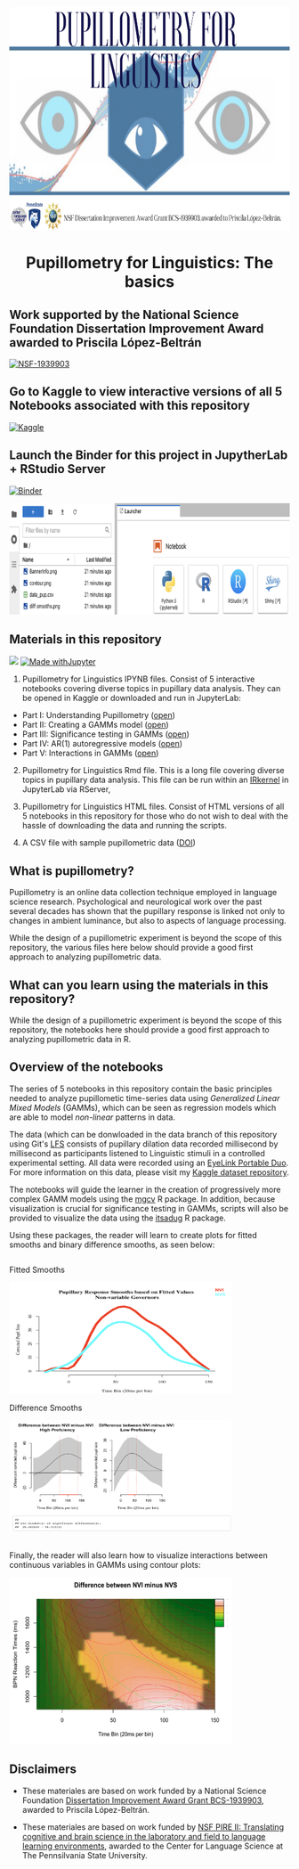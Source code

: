 <p align="center">
  <img width="800" height="400" src="https://github.com/prislb/Pupillometry_Basics/blob/main/BannerInfo.png">
</p>

<div align="center"> <h1 align="center"> Pupillometry for Linguistics: The basics </h1> </div>

## Work supported by the National Science Foundation Dissertation Improvement Award awarded to Priscila López-Beltrán  
[![NSF-1939903](https://img.shields.io/badge/NSF-1939903-blue.svg)](https://www.nsf.gov/awardsearch/showAward?AWD_ID=1939903&HistoricalAwards=false) 

## Go to Kaggle to view interactive versions of all 5 Notebooks associated with this repository
[![Kaggle](https://kaggle.com/static/images/open-in-kaggle.svg)](https://www.kaggle.com/priscilalpezbeltrn/code)

## Launch the Binder for this project in JupytherLab + RStudio Server 
[![Binder](https://mybinder.org/badge_logo.svg)](https://mybinder.org/v2/gh/prislb/Pupillometry_Basics.git/main??urlpath=rstudio)

<p align="center">
  <img width="600" height="200" src="https://github.com/prislb/Pupillometry_Basics/blob/main/Rserver.png">
</p>

## **Materials in this repository**

![](https://img.shields.io/badge/R-276DC3?style=for-the-badge&logo=r&logoColor=white)
[![Made withJupyter](https://img.shields.io/badge/Made%20with-Jupyter-orange?style=for-the-badge&logo=Jupyter)](https://jupyter.org/try)

1. Pupillometry for Linguistics IPYNB files. Consist of 5 interactive notebooks covering diverse topics in pupillary data analysis. They can be     opened in Kaggle or downloaded and run in JupyterLab:

- Part I: Understanding Pupillometry ([open](https://www.kaggle.com/code/priscilalpezbeltrn/pupillometry-for-linguistics-parti))
- Part II: Creating a GAMMs model ([open](https://www.kaggle.com/code/priscilalpezbeltrn/pupillometry-for-linguistics-partii))
- Part III: Significance testing in GAMMs ([open](https://www.kaggle.com/code/priscilalpezbeltrn/pupillometry-for-linguistics-partiii))
- Part IV:  AR(1) autoregressive models ([open](https://www.kaggle.com/code/priscilalpezbeltrn/pupillometry-for-linguistics-partiv))
- Part V: Interactions in GAMMs ([open](https://www.kaggle.com/code/priscilalpezbeltrn/pupillometry-for-linguistics-partv))

2. Pupillometry for Linguistics Rmd file. This is a long file covering diverse topics in pupillary data analysis. This file can be run within an [IRkernel](https://irkernel.github.io/) in JupyterLab via RServer,

3. Pupillometry for Linguistics HTML files. Consist of HTML versions of all 5 notebooks in this repository for those who do not wish to deal with the hassle of downloading the data and running the scripts.

4. A CSV file with sample pupillometric data ([DOI](10.34740/kaggle/ds/2021248))

## **What is pupillometry?**

Pupillometry is an online data collection technique employed in language science research. Psychological and neurological work over the past several decades has shown that the pupillary response is linked not only to changes in ambient luminance, but also to aspects of language processing.

While the design of a pupillometric experiment is beyond the scope of this repository, the various files here below should provide a good first approach to analyzing pupillometric data. 

## **What can you learn using the materials in this repository?**

While the design of a pupillometric experiment is beyond the scope of this repository, the notebooks here should provide a good first approach to analyzing pupillometric data in R. 

## **Overview of the notebooks**
The series of 5 notebooks in this repository contain the basic principles needed to analyze pupillometic time-series data using *Generalized Linear Mixed Models* (GAMMs), which can be seen as regression models which are able to model *non-linear* patterns in data.  

The data (which can be donwloaded in the data branch of this repository using Git's [LFS](https://github.com/prislb/Pupillometry_Basics/tree/data) consists of pupillary dilation data recorded millisecond by millisecond as participants listened to Linguistic stimuli in a controlled experimental setting. All data were recorded using an [EyeLink Portable Duo](https://www.sr-research.com/eyelink-portable-duo/). For more information on this data, please visit my [Kaggle dataset repository](https://www.kaggle.com/datasets/priscilalpezbeltrn/pupillometry-sample).

The notebooks will guide the learner in the creation of progressively more complex GAMM models using the [mgcv](https://cran.r-project.org/web/packages/mgcv/index.html) R package. In addition, because visualization is crucial for significance testing in GAMMs, scripts will also be provided to visualize the data using the [itsadug](https://cran.r-project.org/web/packages/itsadug/index.html) R package. 

Using these packages, the reader will learn to create plots for fitted smooths and binary difference smooths, as seen below:

<div class="column">
          <p>Fitted Smooths</p>
        <img src="https://github.com/prislb/Pupillometry_Basics/blob/main/fitted%20smooth.jpeg" height="200" width="400"/>
    </div>
<div class="column">    
        <p>Difference Smooths</p>
        <img src="https://github.com/prislb/Pupillometry_Basics/blob/main/diff%20smooths.png" height="200" width="400"/>
    </div>
</div>

<br>

Finally, the reader will also learn how to visualize interactions between continuous variables in GAMMs using contour plots:

<div class="column">    
        <img src="https://github.com/prislb/Pupillometry_Basics/blob/main/contour.png" height="300" width="400"/>
    </div>
</div>

## **Disclaimers**
- These materiales are based on work funded by a National Science Foundation [Dissertation Improvement Award Grant BCS-1939903](https://www.nsf.gov/awardsearch/showAward?AWD_ID=1939903&HistoricalAwards=false), awarded to Priscila López-Beltrán. 

- These materiales are based on work funded by [NSF PIRE II: Translating cognitive and brain science in the laboratory and field to language learning environments](https://pire.la.psu.edu/about/pire-ii-translating-cognitive-and-brain-science-research-to-the-field-of-education-settings), awarded to the Center for Language Science at The Pennsilvania State University.
